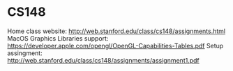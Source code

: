 # CS148

Home class website: <http://web.stanford.edu/class/cs148/assignments.html>
MacOS Graphics Libraries support: <https://developer.apple.com/opengl/OpenGL-Capabilities-Tables.pdf>
Setup assingment: <http://web.stanford.edu/class/cs148/assignments/assignment1.pdf>
